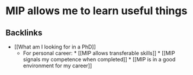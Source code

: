 # MIP allows me to learn useful things

## Backlinks
* [[What am I looking for in a PhD]]
	* For personal career:
		\* [[MIP allows transferable skills]]
	\* [[MIP signals my competence when completed]]
	\* [[MIP is in a good environment for my career]]

<!-- {BearID:FE20FC57-0610-4A2A-B4CB-8FDF00C2D64C-654-0000042930DA5F6F} -->
